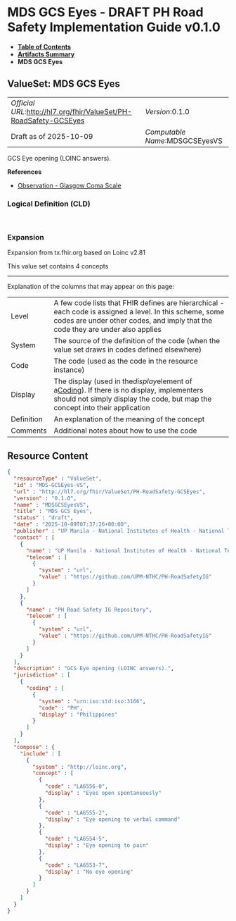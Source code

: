# MDS GCS Eyes - DRAFT PH Road Safety Implementation Guide v0.1.0

* [**Table of Contents**](toc.md)
* [**Artifacts Summary**](artifacts.md)
* **MDS GCS Eyes**

## ValueSet: MDS GCS Eyes 

| | |
| :--- | :--- |
| *Official URL*:http://hl7.org/fhir/ValueSet/PH-RoadSafety-GCSEyes | *Version*:0.1.0 |
| Draft as of 2025-10-09 | *Computable Name*:MDSGCSEyesVS |

 
GCS Eye opening (LOINC answers). 

 **References** 

* [Observation - Glasgow Coma Scale](StructureDefinition-ObservationGCS.md)

### Logical Definition (CLD)

 

### Expansion

Expansion from tx.fhir.org based on Loinc v2.81

This value set contains 4 concepts

-------

 Explanation of the columns that may appear on this page: 

| | |
| :--- | :--- |
| Level | A few code lists that FHIR defines are hierarchical - each code is assigned a level. In this scheme, some codes are under other codes, and imply that the code they are under also applies |
| System | The source of the definition of the code (when the value set draws in codes defined elsewhere) |
| Code | The code (used as the code in the resource instance) |
| Display | The display (used in the*display*element of a[Coding](http://hl7.org/fhir/R4/datatypes.html#Coding)). If there is no display, implementers should not simply display the code, but map the concept into their application |
| Definition | An explanation of the meaning of the concept |
| Comments | Additional notes about how to use the code |



## Resource Content

```json
{
  "resourceType" : "ValueSet",
  "id" : "MDS-GCSEyes-VS",
  "url" : "http://hl7.org/fhir/ValueSet/PH-RoadSafety-GCSEyes",
  "version" : "0.1.0",
  "name" : "MDSGCSEyesVS",
  "title" : "MDS GCS Eyes",
  "status" : "draft",
  "date" : "2025-10-09T07:37:26+00:00",
  "publisher" : "UP Manila - National Institutes of Health - National Telehealth Center",
  "contact" : [
    {
      "name" : "UP Manila - National Institutes of Health - National Telehealth Center",
      "telecom" : [
        {
          "system" : "url",
          "value" : "https://github.com/UPM-NTHC/PH-RoadSafetyIG"
        }
      ]
    },
    {
      "name" : "PH Road Safety IG Repository",
      "telecom" : [
        {
          "system" : "url",
          "value" : "https://github.com/UPM-NTHC/PH-RoadSafetyIG"
        }
      ]
    }
  ],
  "description" : "GCS Eye opening (LOINC answers).",
  "jurisdiction" : [
    {
      "coding" : [
        {
          "system" : "urn:iso:std:iso:3166",
          "code" : "PH",
          "display" : "Philippines"
        }
      ]
    }
  ],
  "compose" : {
    "include" : [
      {
        "system" : "http://loinc.org",
        "concept" : [
          {
            "code" : "LA6556-0",
            "display" : "Eyes open spontaneously"
          },
          {
            "code" : "LA6555-2",
            "display" : "Eye opening to verbal command"
          },
          {
            "code" : "LA6554-5",
            "display" : "Eye opening to pain"
          },
          {
            "code" : "LA6553-7",
            "display" : "No eye opening"
          }
        ]
      }
    ]
  }
}

```

